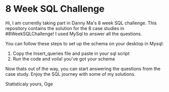 # 8 Week SQL Challenge

Hi, I am currently taking part in Danny Ma's 8 week SQL challenge. This repository contains the solution for the 8 case studies in #8WeekSQLChallenge!
I used MySql to answer all the questions. 

You can follow these steps to set up the schema on your desktop in Mysql:
1. Copy the Insert_queries file and paste in your sql script 
2. Run the code and voila! you've got your schema 

Now thats out of the way, you can start answering the questions from the case study. Enjoy the SQL journey with some of my solutions. 

Statisticaly yours,
Oge

